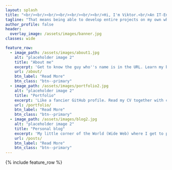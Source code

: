 ```yaml
---
layout: splash
title: "<br/><br/><br/><br/><br/><br/><br/>Hi, I'm Viktor.<br/>An IT-Engineer with a Photographer's eye."
tagline: "That means being able to develop entire projects on my own while making them look good too. The website in front of you is a good example.<br/><br/>***Interested? Scroll down.***"
author_profile: false
header:
  overlay_image: /assets/images/banner.jpg
classes: wide

feature_row:
  - image_path: /assets/images/about1.jpg
    alt: "placeholder image 2"
    title: "About me"
    excerpt: 'Get to know the guy who''s name is in the URL. Learn my background, what I''m up to now and how to contact me.'
    url: /about/
    btn_label: "Read More"
    btn_class: "btn--primary"
  - image_path: /assets/images/portfolio2.jpg
    alt: "placeholder image 2"
    title: "Portfolio"
    excerpt: 'Like a fancier GitHub profile. Read my CV together with case studies that covers my best work over the years.'
    url: /portfolio/
    btn_label: "Read More"
    btn_class: "btn--primary"
  - image_path: /assets/images/blog2.jpg
    alt: "placeholder image 2"
    title: "Personal blog"
    excerpt: 'My little corner of the World (Wide Web) where I get to post photos and write about whatever is on my mind.' #Often featuring curated picks of my very best photos along with the stories behind them.'
    url: /posts/
    btn_label: "Read More"
    btn_class: "btn--primary"
---
```

<!-- <figure style="width: 500px" class="align-right">
  <img src="/assets/images/pro-photo.jpg">
</figure>  -->


<!-- ## About me

Who I am, what I do, and how to get in touch with me.

## Portfolio 

My personal CV coupled with case studies from the projects that I am the most proud about being a part of.

## Personal blog
My own little corner of the World (Wide Web) where I get to write about whatever is on my mind. Often featuring curated picks of my very best photos along with the stories behind them. -->

{% include feature_row %}

